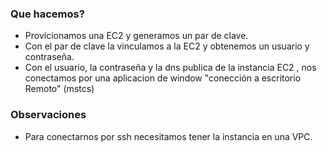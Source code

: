 ### Que hacemos?

- Provicionamos una EC2 y generamos un par de clave.
- Con el par de clave la vinculamos a la EC2 y obtenemos un usuario y contraseña.
- Con el usuario, la contraseña y la dns publica de la instancia EC2 , nos conectamos por una aplicacion de window "conección a escritorio Remoto" (mstcs)


### Observaciones

- Para conectarnos por ssh necesitamos tener la instancia en una VPC.

